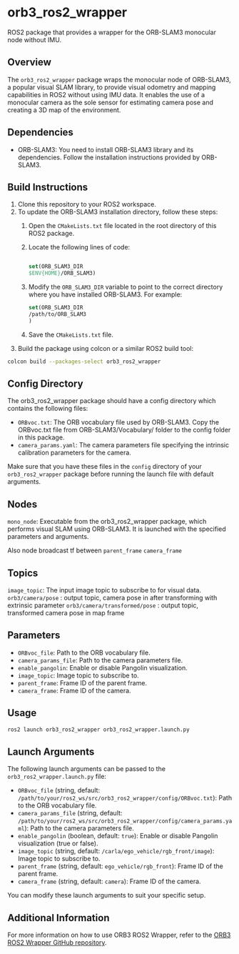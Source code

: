 # orb3_ros2_wrapper

ROS2 package that provides a wrapper for the ORB-SLAM3 monocular node without IMU.

## Overview

The `orb3_ros2_wrapper` package wraps the monocular node of ORB-SLAM3, a popular visual SLAM library, to provide visual odometry and mapping capabilities in ROS2 without using IMU data. It enables the use of a monocular camera as the sole sensor for estimating camera pose and creating a 3D map of the environment.

## Dependencies

- ORB-SLAM3: You need to install ORB-SLAM3 library and its dependencies. Follow the installation instructions provided by ORB-SLAM3.

## Build Instructions

1. Clone this repository to your ROS2 workspace.
2. To update the ORB-SLAM3 installation directory, follow these steps:
    1. Open the `CMakeLists.txt` file located in the root directory of this ROS2 package.
    2. Locate the following lines of code:

        ```cmake

        set(ORB_SLAM3_DIR
        $ENV{HOME}/ORB_SLAM3)
        ```

    3. Modify the `ORB_SLAM3_DIR` variable to point to the correct directory where you have installed ORB-SLAM3. For    example:

        ```cmake
        set(ORB_SLAM3_DIR
        /path/to/ORB_SLAM3
        )
        ```

    4. Save the `CMakeLists.txt` file.
3. Build the package using colcon or a similar ROS2 build tool:

```bash
colcon build --packages-select orb3_ros2_wrapper
```

## Config Directory

The orb3_ros2_wrapper package should have a config directory which contains the following files:

- `ORBvoc.txt`: The ORB vocabulary file used by ORB-SLAM3. Copy the ORBvoc.txt file from ORB-SLAM3/Vocabulary/ folder to the config folder in this package.
- `camera_params.yaml`: The camera parameters file specifying the intrinsic calibration parameters for the camera.

Make sure that you have these files in the `config` directory of your `orb3_ros2_wrapper` package before running the launch file with default arguments.

## Nodes

`mono_node`: Executable from the orb3_ros2_wrapper package, which performs visual SLAM using ORB-SLAM3. It is launched with the specified parameters and arguments.

Also node broadcast tf between  `parent_frame` `camera_frame`

## Topics

`image_topic`: The input image topic to subscribe to for visual data.
`orb3/camera/pose` :  output topic, camera pose in after transforming with extrinsic parameter
`orb3/camera/transformed/pose` :  output topic, transformed camera pose in map frame

## Parameters

- `ORBvoc_file`: Path to the ORB vocabulary file.
- `camera_params_file`: Path to the camera parameters file.
- `enable_pangolin`: Enable or disable Pangolin visualization.
- `image_topic`: Image topic to subscribe to.
- `parent_frame`: Frame ID of the parent frame.
- `camera_frame`: Frame ID of the camera.

## Usage

```bash
ros2 launch orb3_ros2_wrapper orb3_ros2_wrapper.launch.py
```

## Launch Arguments

The following launch arguments can be passed to the `orb3_ros2_wrapper.launch.py` file:

- `ORBvoc_file` (string, default: `/path/to/your/ros2_ws/src/orb3_ros2_wrapper/config/ORBvoc.txt`): Path to the ORB vocabulary file.
- `camera_params_file` (string, default: `/path/to/your/ros2_ws/src/orb3_ros2_wrapper/config/camera_params.yaml`): Path to the camera parameters file.
- `enable_pangolin` (boolean, default: `true`): Enable or disable Pangolin visualization (true or false).
- `image_topic` (string, default: `/carla/ego_vehicle/rgb_front/image`): Image topic to subscribe to.
- `parent_frame` (string, default: `ego_vehicle/rgb_front`): Frame ID of the parent frame.
- `camera_frame` (string, default: `camera`): Frame ID of the camera.

You can modify these launch arguments to suit your specific setup.

## Additional Information

For more information on how to use ORB3 ROS2 Wrapper, refer to the [ORB3 ROS2 Wrapper GitHub repository](https://github.com/Basavaraj-PN/orb3_ros2_wrapper).

